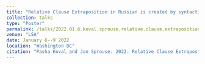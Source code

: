 ```yaml
---
title: "Relative Clause Extraposition in Russian is created by syntactic movement"
collection: talks
type: "Poster"
permalink: /talks/2022.01.6.koval.sprouse.relative.clause.extraposition.in.russian.is.created.by.syntactic.movement
venue: "LSA"
date: January 6--9 2022
location: "Washington DC"
citation: "Pasha Koval and Jon Sprouse. 2022. Relative Clause Extraposition in Russian is created by syntactic movement (Poster). LSA. Washington DC. January 6--9."
---
```

